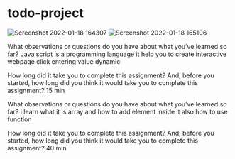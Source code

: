 # todo-project
![Screenshot 2022-01-18 164307](https://user-images.githubusercontent.com/97651232/149960441-fedd29c1-bf7b-4d43-a62a-9606df6395dd.png)
![Screenshot 2022-01-18 165106](https://user-images.githubusercontent.com/97651232/149960570-5342c37e-02c8-4129-866b-39c0534153ba.png)

What observations or questions do you have about what you’ve learned so far?
Java script is a programming language it help you to create interactive webpage click entering value dynamic

How long did it take you to complete this assignment? And, before you started, how long did you think it would take you to complete this assignment? 15 min



What observations or questions do you have about what you’ve learned so far?
i learn what it is array and how to add element inside it also how to use function

How long did it take you to complete this assignment? And, before you started, how long did you think it would take you to complete this assignment? 40 min


